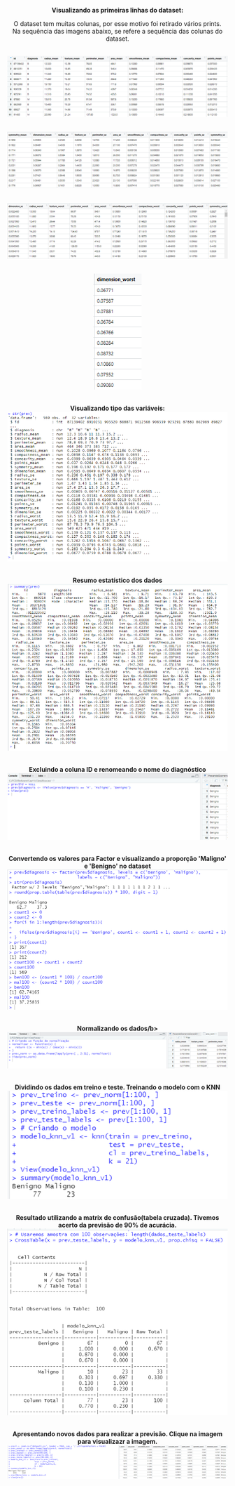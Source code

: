 
<html>
<body>


<center>
 
<b>Visualizando as primeiras linhas do dataset:</b></b>

O dataset tem muitas colunas, por esse motivo foi retirado vários prints.</br></b>
Na sequência  das imagens abaixo, se refere a sequência  das colunas do dataset.</b></br></br>

<img src="https://github.com/Wenceslau93/Data-Science-e-BI/blob/master/R/Prevendo%20ocorr%C3%AAncia%20de%20c%C3%A2ncer/visualizar.PNG?raw=true" alt="sometext"></br></br>

<img src="https://github.com/Wenceslau93/Data-Science-e-BI/blob/master/R/Prevendo%20ocorr%C3%AAncia%20de%20c%C3%A2ncer/visualizar2.PNG?raw=true" alt="sometext"></br></br>

<img src="https://github.com/Wenceslau93/Data-Science-e-BI/blob/master/R/Prevendo%20ocorr%C3%AAncia%20de%20c%C3%A2ncer/visualizar3.PNG?raw=true" alt="sometext"></br></br>

<img src="https://github.com/Wenceslau93/Data-Science-e-BI/blob/master/R/Prevendo%20ocorr%C3%AAncia%20de%20c%C3%A2ncer/visualizar4.PNG?raw=true" alt="sometext"></br></br>

<b>Visualizando tipo das variáveis:</b></b>
<img src="https://github.com/Wenceslau93/Data-Science-e-BI/blob/master/R/Prevendo%20ocorr%C3%AAncia%20de%20c%C3%A2ncer/tipo.PNG?raw=true" alt="sometext"></br></br>

<b>Resumo estatístico  dos dados</b></b>
<img src="https://github.com/Wenceslau93/Data-Science-e-BI/blob/master/R/Prevendo%20ocorr%C3%AAncia%20de%20c%C3%A2ncer/resumo.PNG?raw=true" alt="sometext"></br></br>

<b>Excluindo a coluna ID e renomeando o nome do diagnóstico</b></b>
<img src="https://github.com/Wenceslau93/Data-Science-e-BI/blob/master/R/Prevendo%20ocorr%C3%AAncia%20de%20c%C3%A2ncer/trocar.PNG?raw=true" alt="sometext"></br></br>

<b>Convertendo os valores para Factor e visualizando a proporção 'Maligno' e 'Benigno' no dataset</b></b>
<img src="https://github.com/Wenceslau93/Data-Science-e-BI/blob/master/R/Prevendo%20ocorr%C3%AAncia%20de%20c%C3%A2ncer/converte.PNG?raw=true" alt="sometext"></br></br>

<b>Normalizando os dados/b></b>
<img src="https://github.com/Wenceslau93/Data-Science-e-BI/blob/master/R/Prevendo%20ocorr%C3%AAncia%20de%20c%C3%A2ncer/normalizando.PNG?raw=true" alt="sometext"></br></br>

<b>Dividindo os dados em treino e teste. Treinando o modelo com o KNN</b></b>
<img src="https://github.com/Wenceslau93/Data-Science-e-BI/blob/master/R/Prevendo%20ocorr%C3%AAncia%20de%20c%C3%A2ncer/treino_teste2.PNG?raw=true" alt="sometext"></br></br>

<b>Resultado utilizando a matrix de confusão(tabela cruzada). Tivemos acerto da previsão de 90% de acurácia.</b></b>
<img src="https://github.com/Wenceslau93/Data-Science-e-BI/blob/master/R/Prevendo%20ocorr%C3%AAncia%20de%20c%C3%A2ncer/resultado.PNG?raw=true" alt="sometext"></br></br>

<b>Apresentando novos dados para realizar a previsão. Clique na imagem para visualizazr a imagem.</b></b>
<img src="https://github.com/Wenceslau93/Data-Science-e-BI/blob/master/R/Prevendo%20ocorr%C3%AAncia%20de%20c%C3%A2ncer/resultado_novos_dados.PNG?raw=true" alt="sometext"></br></br>

</body>
</html>
